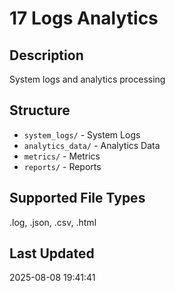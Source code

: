 # 17 Logs Analytics

## Description
System logs and analytics processing

## Structure
- `system_logs/` - System Logs
- `analytics_data/` - Analytics Data
- `metrics/` - Metrics
- `reports/` - Reports

## Supported File Types
.log, .json, .csv, .html

## Last Updated
2025-08-08 19:41:41
